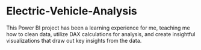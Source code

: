 # Electric-Vehicle-Analysis
This Power BI project has been a learning experience for me, teaching me how to  clean data, utilize DAX calculations for analysis, and create insightful visualizations  that draw out key insights from the data.
